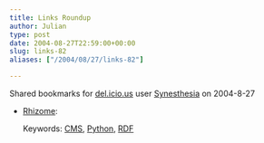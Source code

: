```yaml
---
title: Links Roundup
author: Julian
type: post
date: 2004-08-27T22:59:00+00:00
slug: links-82 
aliases: ["/2004/08/27/links-82"]

---
```

Shared bookmarks for [del.icio.us][1] user  [Synesthesia][2] on 2004-8-27

  * [Rhizome][3]:
   
    Keywords: [CMS][4], [Python][5], [RDF][6]

 [1]: https://del.icio.us/
 [2]: https://del.icio.us/synesthesia
 [3]: https://rhizome.liminalzone.org/Rhizome "https://rhizome.liminalzone.org/Rhizome"
 [4]: https://del.icio.us/synesthesia/CMS
 [5]: https://del.icio.us/synesthesia/Python
 [6]: https://del.icio.us/synesthesia/RDF